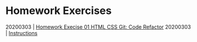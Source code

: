 # Homework Exercises

20200303 | [Homework Execise 01 HTML CSS Git: Code Refactor](../homework/docs/01/)
20200303 | [Instructions](../homework/docs/01/)

